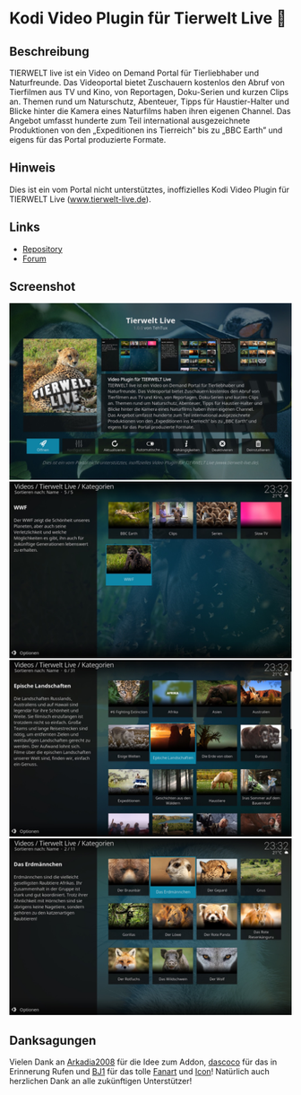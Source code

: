 # Kodi Video Plugin für Tierwelt Live 🚀

## Beschreibung

TIERWELT live ist ein Video on Demand Portal für Tierliebhaber und Naturfreunde. Das Videoportal bietet 
Zuschauern kostenlos den Abruf von Tierfilmen aus TV und Kino, von Reportagen, Doku-Serien und kurzen Clips 
an. Themen rund um Naturschutz, Abenteuer, Tipps für Haustier-Halter und Blicke hinter die Kamera eines 
Naturfilms haben ihren eigenen Channel. Das Angebot umfasst hunderte zum Teil international ausgezeichnete 
Produktionen von den „Expeditionen ins Tierreich” bis zu „BBC Earth” und eigens für das Portal produzierte 
Formate.

## Hinweis

Dies ist ein vom Portal nicht unterstütztes, inoffizielles Kodi Video Plugin für TIERWELT Live (www.tierwelt-live.de).

## Links

* [Repository](https://repo.kodinerds.net)
* [Forum](https://www.kodinerds.net/index.php/Thread/58126-Tierwelt-live/)

## Screenshot

![Screenshot-0](https://raw.githubusercontent.com/TehTux/plugin.video.tierweltlive/master/resources/screen-00.jpg)
![Screenshot-1](https://raw.githubusercontent.com/TehTux/plugin.video.tierweltlive/master/resources/screen-01.jpg)
![Screenshot-2](https://raw.githubusercontent.com/TehTux/plugin.video.tierweltlive/master/resources/screen-02.jpg)
![Screenshot-3](https://raw.githubusercontent.com/TehTux/plugin.video.tierweltlive/master/resources/screen-03.jpg)

## Danksagungen

Vielen Dank an [Arkadia2008] für die Idee zum Addon, [dascoco] für das in Erinnerung Rufen und [BJ1][1] für das tolle [Fanart][1] und [Icon]! Natürlich auch herzlichen Dank an alle zukünftigen Unterstützer!

[Arkadia2008]: https://www.kodinerds.net/index.php/Thread/58126-Tierwelt-live/?postID=404543#post404543
[dascoco]: https://www.kodinerds.net/index.php/Thread/58126-Tierwelt-live/?postID=601649#post601649
[1]: https://www.kodinerds.net/index.php/Thread/58126-Tierwelt-live/?postID=602870#post602870
[Icon]: https://www.kodinerds.net/index.php/Thread/58126-Tierwelt-live/?postID=602877#post602877
